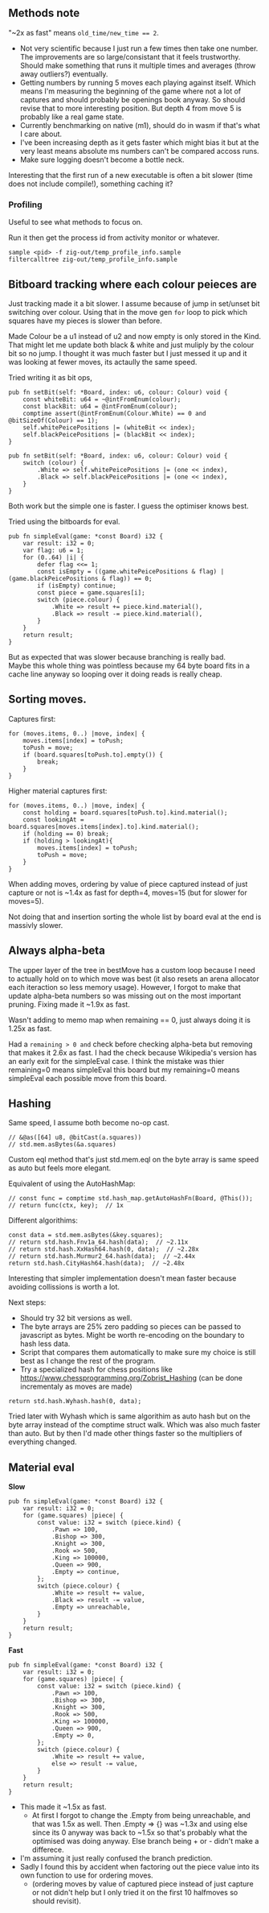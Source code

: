## Methods note

"~2x as fast" means `old_time/new_time == 2`. 

- Not very scientific because I just run a few times then take one number. The improvements are so large/consistant that it feels trustworthy. Should make something that runs it multiple times and averages (throw away outliers?) eventually. 
- Getting numbers by running 5 moves each playing against itself. Which means I'm measuring the beginning of the game where not a lot of captures and should probably be openings book anyway. So should revise that to more interesting position. But depth 4 from move 5 is probably like a real game state. 
- Currently benchmarking on native (m1), should do in wasm if that's what I care about. 
- I've been increasing depth as it gets faster which might bias it but at the very least means absolute ms numbers can't be compared accoss runs.
- Make sure logging doesn't become a bottle neck.  

Interesting that the first run of a new executable is often a bit slower (time does not include compile!), something caching it?  

### Profiling 

Useful to see what methods to focus on.  

Run it then get the process id from activity monitor or whatever.  

```
sample <pid> -f zig-out/temp_profile_info.sample
filtercalltree zig-out/temp_profile_info.sample
```

## Bitboard tracking where each colour peieces are

Just tracking made it a bit slower. I assume because of jump in set/unset bit switching over colour. 
Using that in the move gen `for` loop to pick which squares have my pieces is slower than before. 

Made Colour be a u1 instead of u2 and now empty is only stored in the Kind. That might let me update both black & white and just muliply by the colour bit so no jump. I thought it was much faster but I just messed it up and it was looking at fewer moves, its actaully the same speed.

Tried writing it as bit ops, 

```
pub fn setBit(self: *Board, index: u6, colour: Colour) void {
    const whiteBit: u64 = ~@intFromEnum(colour);
    const blackBit: u64 = @intFromEnum(colour);
    comptime assert(@intFromEnum(Colour.White) == 0 and @bitSizeOf(Colour) == 1);
    self.whitePeicePositions |= (whiteBit << index);
    self.blackPeicePositions |= (blackBit << index);
}
```

```
pub fn setBit(self: *Board, index: u6, colour: Colour) void {
    switch (colour) {
        .White => self.whitePeicePositions |= (one << index),
        .Black => self.blackPeicePositions |= (one << index),
    }
}
```

Both work but the simple one is faster. I guess the optimiser knows best. 

Tried using the bitboards for eval.

```
pub fn simpleEval(game: *const Board) i32 {
    var result: i32 = 0;
    var flag: u6 = 1;
    for (0..64) |i| {
        defer flag <<= 1;
        const isEmpty = ((game.whitePeicePositions & flag) | (game.blackPeicePositions & flag)) == 0;   
        if (isEmpty) continue;
        const piece = game.squares[i];
        switch (piece.colour) {
            .White => result += piece.kind.material(),
            .Black => result -= piece.kind.material(),
        }
    }
    return result;
}
```

But as expected that was slower because branching is really bad.  
Maybe this whole thing was pointless because my 64 byte board fits in a cache line anyway so looping over it doing reads is really cheap. 

## Sorting moves. 


Captures first: 

```
for (moves.items, 0..) |move, index| {
    moves.items[index] = toPush;
    toPush = move;
    if (board.squares[toPush.to].empty()) {
        break;
    }
} 
```

Higher material captures first: 
```
for (moves.items, 0..) |move, index| {
    const holding = board.squares[toPush.to].kind.material();
    const lookingAt = board.squares[moves.items[index].to].kind.material();
    if (holding == 0) break;
    if (holding > lookingAt){
        moves.items[index] = toPush;
        toPush = move;
    }
}
```

When adding moves, ordering by value of piece captured instead of just capture or not is ~1.4x as fast for depth=4, moves=15 (but for slower for moves=5).

Not doing that and insertion sorting the whole list by board eval at the end is massivly slower. 

## Always alpha-beta

The upper layer of the tree in bestMove has a custom loop because I need to actually hold on to which move was best (it also resets an arena allocator each iteraction so less memory usage). However, I forgot to make that update alpha-beta numbers so was missing out on the most important pruning. Fixing made it ~1.9x as fast. 

Wasn't adding to memo map when remaining == 0, just always doing it is 1.25x as fast. 

Had a `remaining > 0 and` check before checking alpha-beta but removing that makes it 2.6x as fast. 
I had the check because Wikipedia's version has an early exit for the simpleEval case. 
I think the mistake was thier remaining=0 means simpleEval this board but my remaining=0 means simpleEval each possible move from this board. 

## Hashing

Same speed, I assume both become no-op cast. 
```
// &@as([64] u8, @bitCast(a.squares))
// std.mem.asBytes(&a.squares)
```

Custom eql method that's just std.mem.eql on the byte array is same speed as auto but feels more elegant. 

Equivalent of using the AutoHashMap: 

```
// const func = comptime std.hash_map.getAutoHashFn(Board, @This());  
// return func(ctx, key);  // 1x
```

Different algorithims: 

```
const data = std.mem.asBytes(&key.squares);
// return std.hash.Fnv1a_64.hash(data);  // ~2.11x
// return std.hash.XxHash64.hash(0, data);  // ~2.28x
// return std.hash.Murmur2_64.hash(data);  // ~2.44x
return std.hash.CityHash64.hash(data);  // ~2.48x
```

Interesting that simpler implementation doesn't mean faster because avoiding collissions is worth a lot.  

Next steps:
- Should try 32 bit versions as well. 
- The byte arrays are 25% zero padding so pieces can be passed to javascript as bytes. Might be worth re-encoding on the boundary to hash less data. 
- Script that compares them automatically to make sure my choice is still best as I change the rest of the program. 
- Try a specialized hash for chess positions like https://www.chessprogramming.org/Zobrist_Hashing (can be done incrementaly as moves are made)

```
return std.hash.Wyhash.hash(0, data);
```

Tried later with Wyhash which is same algorithim as auto hash but on the byte array instead of the comptime struct walk. 
Which was also much faster than auto. But by then I'd made other things faster so the multipliers of everything changed. 

## Material eval

**Slow**

```
pub fn simpleEval(game: *const Board) i32 {
    var result: i32 = 0;
    for (game.squares) |piece| {
        const value: i32 = switch (piece.kind) {
            .Pawn => 100,
            .Bishop => 300,
            .Knight => 300,
            .Rook => 500,
            .King => 100000,
            .Queen => 900,
            .Empty => continue,
        };
        switch (piece.colour) {
            .White => result += value,
            .Black => result -= value,
            .Empty => unreachable,
        }
    }
    return result;
}
```

**Fast**

```
pub fn simpleEval(game: *const Board) i32 {
    var result: i32 = 0;
    for (game.squares) |piece| {
        const value: i32 = switch (piece.kind) {
            .Pawn => 100,
            .Bishop => 300,
            .Knight => 300,
            .Rook => 500,
            .King => 100000,
            .Queen => 900,
            .Empty => 0,
        };
        switch (piece.colour) {
            .White => result += value,
            else => result -= value,
        }
    }
    return result;
}
```

- This made it ~1.5x as fast. 
    - At first I forgot to change the .Empty from being unreachable, and that was 1.5x as well. Then .Empty => {} was ~1.3x and using else since its 0 anyway was back to ~1.5x so that's probably what the optimised was doing anyway. Else branch being + or - didn't make a differece. 
- I'm assuming it just really confused the branch prediction.  
- Sadly I found this by accident when factoring out the piece value into its own function to use for ordering moves. 
    - (ordering moves by value of captured piece instead of just capture or not didn't help but I only tried it on the first 10 halfmoves so should revisit). 
